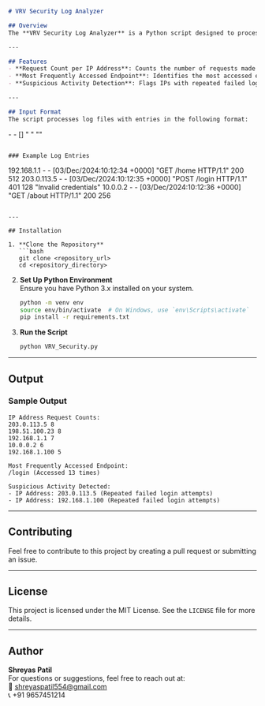 ```markdown
# VRV Security Log Analyzer

## Overview
The **VRV Security Log Analyzer** is a Python script designed to process web server log files, analyze request patterns, and identify potential security issues such as suspicious activity, brute force attempts, and frequently accessed endpoints.

---

## Features
- **Request Count per IP Address**: Counts the number of requests made by each IP address.
- **Most Frequently Accessed Endpoint**: Identifies the most accessed endpoint.
- **Suspicious Activity Detection**: Flags IPs with repeated failed login attempts (`401` status code).

---

## Input Format
The script processes log files with entries in the following format:

```
<IP Address> - - [<Date>] "<HTTP Method> <Endpoint> <HTTP Version>" <Status Code> <Size> "<Additional Info>"
```

### Example Log Entries
```
192.168.1.1 - - [03/Dec/2024:10:12:34 +0000] "GET /home HTTP/1.1" 200 512
203.0.113.5 - - [03/Dec/2024:10:12:35 +0000] "POST /login HTTP/1.1" 401 128 "Invalid credentials"
10.0.0.2 - - [03/Dec/2024:10:12:36 +0000] "GET /about HTTP/1.1" 200 256
```

---

## Installation

1. **Clone the Repository**
   ```bash
   git clone <repository_url>
   cd <repository_directory>
   ```

2. **Set Up Python Environment**  
   Ensure you have Python 3.x installed on your system.

   ```bash
   python -m venv env
   source env/bin/activate  # On Windows, use `env\Scripts\activate`
   pip install -r requirements.txt
   ```

3. **Run the Script**
   ```bash
   python VRV_Security.py
   ```

---

## Output

### Sample Output
```plaintext
IP Address Request Counts:
203.0.113.5 8
198.51.100.23 8
192.168.1.1 7
10.0.0.2 6
192.168.1.100 5

Most Frequently Accessed Endpoint:
/login (Accessed 13 times)

Suspicious Activity Detected:
- IP Address: 203.0.113.5 (Repeated failed login attempts)
- IP Address: 192.168.1.100 (Repeated failed login attempts)
```

---

## Contributing
Feel free to contribute to this project by creating a pull request or submitting an issue.

---

## License
This project is licensed under the MIT License. See the `LICENSE` file for more details.

---

## Author
**Shreyas Patil**  
For questions or suggestions, feel free to reach out at:  
📧 [shreyaspatil554@gmail.com](mailto:shreyaspatil554@gmail.com)  
📞 +91 9657451214
```
